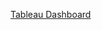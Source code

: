 [Tableau Dashboard](https://public.tableau.com/views/CourtneyDataSource_Final_/basicbios?:language=en-US&:sid=&:redirect=auth&:display_count=n&:origin=viz_share_link)
